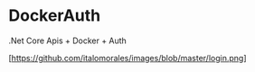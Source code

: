 # DockerAuth
.Net Core Apis + Docker + Auth


[https://github.com/italomorales/images/blob/master/login.png]
